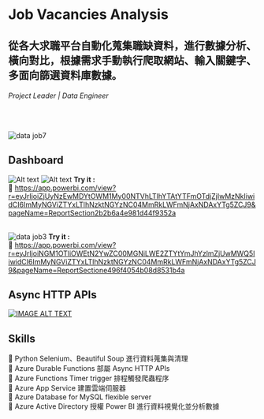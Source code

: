 # Job Vacancies Analysis
## 從各大求職平台自動化蒐集職缺資料，進行數據分析、橫向對比，根據需求手動執行爬取網站、輸入關鍵字、多面向篩選資料庫數據。
###### Project Leader | Data Engineer
<br>

![data job7](https://user-images.githubusercontent.com/106952571/187528508-46c8fb2c-f593-4515-bfe7-3614e9319d47.jpg)
<br>
## Dashboard

![Alt text](https://user-images.githubusercontent.com/106952571/187223013-6d7a373c-f593-442a-9ba3-646a883a23c6.jpg?raw=true "dashboard1")
![Alt text](https://user-images.githubusercontent.com/106952571/187224826-2fb96f7b-2ba9-4e96-a7fe-4a611dfe74e7.jpg?raw=true "dashboard2")
**Try it :**  
:link: https://app.powerbi.com/view?r=eyJrIjoiZjUyNzEwMDYtOWM1My00NTVhLTlhYTAtYTFmOTdjZjIwMzNkIiwidCI6ImMyNGViZTYxLTlhNzktNGYzNC04MmRkLWFmNjAxNDAxYTg5ZCJ9&pageName=ReportSection2b2b6a4e981d44f9352a
<br><br>

![data job3](https://user-images.githubusercontent.com/106952571/187527911-1e09d4d1-7b13-4842-9d77-5269bbec80b7.jpg)
**Try it :**  
:link: https://app.powerbi.com/view?r=eyJrIjoiNGM1OTliOWEtN2YwZC00MGNiLWE2ZTYtYmJhYzlmZjUwMWQ5IiwidCI6ImMyNGViZTYxLTlhNzktNGYzNC04MmRkLWFmNjAxNDAxYTg5ZCJ9&pageName=ReportSectione496f4054b08d8531b4a
<br>

## Async HTTP APIs
[![IMAGE ALT TEXT](http://img.youtube.com/vi/MP8RtVIigXc/0.jpg)](https://www.youtube.com/watch?v=MP8RtVIigXc "Async HTTP APIs")
<br>

## Skills
:wrench: Python Selenium、Beautiful Soup 進行資料蒐集與清理  
:wrench: Azure Durable Functions 部屬 Async HTTP APIs  
:wrench: Azure Functions Timer trigger 排程觸發爬蟲程序  
:wrench: Azure App Service 建置雲端伺服器  
:wrench: Azure Database for MySQL flexible server  
:wrench: Azure Active Directory 授權 Power BI 進行資料視覺化並分析數據
